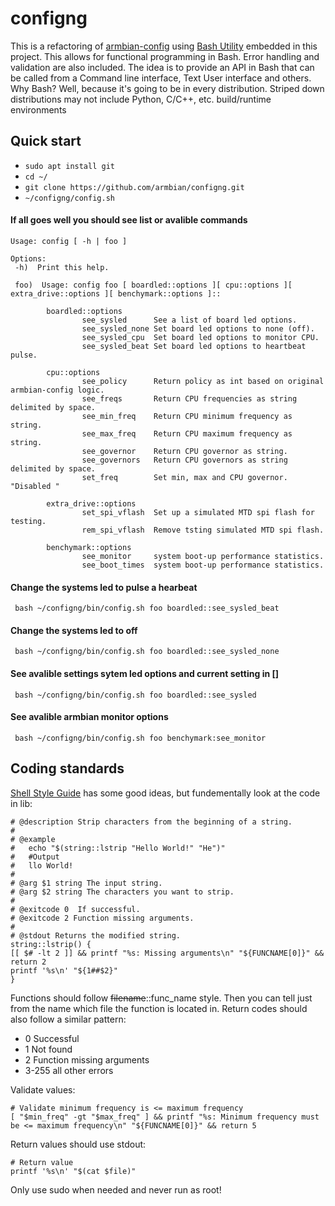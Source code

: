 # configng
This is a refactoring of [armbian-config](https://github.com/armbian/config) using [Bash Utility](https://labbots.github.io/bash-utility) 
embedded in this project. This allows for functional programming in Bash. Error handling and validation are also included. 
The idea is to provide an API in Bash that can be called from a Command line interface, Text User interface and others.
Why Bash? Well, because it's going to be in every distribution. Striped down distributions 
may not include Python, C/C++, etc. build/runtime environments 

## Quick start
* `sudo apt install git`
* `cd ~/`
* `git clone https://github.com/armbian/configng.git`
* `~/configng/config.sh`
  
#### If all goes well you should see list or avalible commands 
```
Usage: config [ -h | foo ]

Options:
 -h)  Print this help.

 foo)  Usage: config foo [ boardled::options ][ cpu::options ][ extra_drive::options ][ benchymark::options ]::

        boardled::options
                see_sysled      See a list of board led options.
                see_sysled_none Set board led options to none (off).
                see_sysled_cpu  Set board led options to monitor CPU.
                see_sysled_beat Set board led options to heartbeat pulse.

        cpu::options
                see_policy      Return policy as int based on original armbian-config logic.
                see_freqs       Return CPU frequencies as string delimited by space.
                see_min_freq    Return CPU minimum frequency as string.
                see_max_freq    Return CPU maximum frequency as string.
                see_governor    Return CPU governor as string.
                see_governors   Return CPU governors as string delimited by space.
                set_freq        Set min, max and CPU governor. "Disabled "

        extra_drive::options
                set_spi_vflash  Set up a simulated MTD spi flash for testing.
                rem_spi_vflash  Remove tsting simulated MTD spi flash.

        benchymark::options
                see_monitor     system boot-up performance statistics.
                see_boot_times  system boot-up performance statistics.

```
#### Change the systems led to pulse a hearbeat
```
 bash ~/configng/bin/config.sh foo boardled::see_sysled_beat
```
#### Change the systems led to off
```
 bash ~/configng/bin/config.sh foo boardled::see_sysled_none
```
#### See avalible settings sytem led options and current setting in []
```
 bash ~/configng/bin/config.sh foo boardled::see_sysled
```
#### See avalible armbian monitor options 
```
 bash ~/configng/bin/config.sh foo benchymark:see_monitor
```


## Coding standards
[Shell Style Guide](https://google.github.io/styleguide/shellguide.html) has some good ideas, 
but fundementally look at the code in lib:
```
# @description Strip characters from the beginning of a string.
#
# @example
#   echo "$(string::lstrip "Hello World!" "He")"
#   #Output
#   llo World!
#
# @arg $1 string The input string.
# @arg $2 string The characters you want to strip.
#
# @exitcode 0  If successful.
# @exitcode 2 Function missing arguments.
#
# @stdout Returns the modified string.
string::lstrip() {
[[ $# -lt 2 ]] && printf "%s: Missing arguments\n" "${FUNCNAME[0]}" && return 2
printf '%s\n' "${1##$2}"
}
```

Functions should follow ~~filename~~::func_name style. Then you can tell just from the name which 
file the function is located in. Return codes should also follow a similar pattern:
* 0 Successful
* 1 Not found
* 2 Function missing arguments
* 3-255 all other errors

Validate values:
```
# Validate minimum frequency is <= maximum frequency
[ "$min_freq" -gt "$max_freq" ] && printf "%s: Minimum frequency must be <= maximum frequency\n" "${FUNCNAME[0]}" && return 5
```

Return values should use stdout:
```
# Return value
printf '%s\n' "$(cat $file)"
```

Only use sudo when needed and never run as root!
